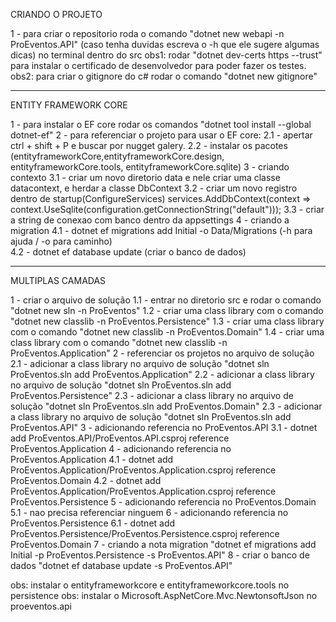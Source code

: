 CRIANDO O PROJETO

1 - para criar o repositorio roda o comando "dotnet new webapi -n ProEventos.API" (caso tenha duvidas escreva o -h que ele sugere algumas dicas) no terminal dentro do src
obs1: rodar "dotnet dev-certs https --trust" para instalar o certificado de desenvolvedor para poder fazer os testes.
obs2: para criar o gitignore do c# rodar o comando "dotnet new gitignore"

------------------------------------------------------------------------------------------

ENTITY FRAMEWORK CORE

1 - para instalar o EF core rodar os comandos "dotnet tool install --global dotnet-ef"
2 - para referenciar o projeto para usar o EF core:
    2.1 - apertar ctrl + shift + P e buscar por nugget galery.
    2.2 - instalar os pacotes (entityframeworkCore,entityframeworkCore.design, entityframeworkCore.tools, entityframeworkCore.sqlite)
3 - criando contexto
    3.1 - criar um novo diretorio data e nele criar uma classe datacontext, e herdar a classe DbContext
    3.2 - criar um novo registro dentro de startup(ConfigureServices) services.AddDbContext<DataContext>(context => context.UseSqlite(configuration.getConnectionString("default")));
    3.3 - criar a string de conexao com banco dentro da appsettings
4 - criando a migration
    4.1 - dotnet ef migrations add Initial -o Data/Migrations (-h para ajuda / -o para caminho)  
    4.2 - dotnet ef database update (criar o banco de dados)

------------------------------------------------------------------------------------------

MULTIPLAS CAMADAS

1 - criar o arquivo de solução
    1.1 - entrar no diretorio src e rodar o comando "dotnet new sln -n ProEventos"
    1.2 - criar uma class library com o comando "dotnet new classlib -n ProEventos.Persistence"
    1.3 - criar uma class library com o comando "dotnet new classlib -n ProEventos.Domain"
    1.4 - criar uma class library com o comando "dotnet new classlib -n ProEventos.Application"
2 - referenciar os projetos no arquivo de solução
    2.1 - adicionar a class library no arquivo de solução "dotnet sln ProEventos.sln add ProEventos.Application"
    2.2 - adicionar a class library no arquivo de solução "dotnet sln ProEventos.sln add ProEventos.Persistence"
    2.3 - adicionar a class library no arquivo de solução "dotnet sln ProEventos.sln add ProEventos.Domain"
    2.3 - adicionar a class library no arquivo de solução "dotnet sln ProEventos.sln add ProEventos.API"
3 - adicionando referencia no ProEventos.API
    3.1 - dotnet add ProEventos.API/ProEventos.API.csproj reference ProEventos.Application
4 - adicionando referencia no ProEventos.Application
    4.1 - dotnet add ProEventos.Application/ProEventos.Application.csproj reference ProEventos.Domain
    4.2 - dotnet add ProEventos.Application/ProEventos.Application.csproj reference ProEventos.Persistence
5 - adicionando referencia no ProEventos.Domain
    5.1 - nao precisa referenciar ninguem
6 - adicionando referencia no ProEventos.Persistence
    6.1 - dotnet add ProEventos.Persistence/ProEventos.Persistence.csproj reference ProEventos.Domain
7 - criando a nota migration "dotnet ef migrations add Initial -p ProEventos.Persistence -s ProEventos.API"
8 - criar o banco de dados "dotnet ef database update -s ProEventos.API"

obs: instalar o entityframeworkcore e entityframeworkcore.tools no persistence
obs: instalar o Microsoft.AspNetCore.Mvc.NewtonsoftJson no proeventos.api